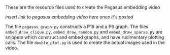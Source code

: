 These are the resource files used to create the Pegasus embedding video

*insert link to pegasus embedding video here once it's posted*

The file `pegasus_graph.py` constructs a P16 and a P6 graph.  The files 
`embed_draw_clique.py`, `embed_draw_random.py` and `embed_draw_sparse.py`
are snippets which construct and embed graphs, and have rudimentary 
plotting calls.  The file `double_plot.py` is used to create the actual 
images used in the video.
